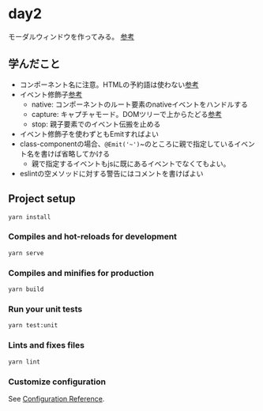 # day2
モーダルウィンドウを作ってみる。
[参考](https://reffect.co.jp/vue/understand-component-by-moda-window)

## 学んだこと
- コンポーネント名に注意。HTMLの予約語は使わない[参考](https://qiita.com/fruitriin/items/fe26e3ecb33000a6544e#main%E3%82%B3%E3%83%B3%E3%83%9D%E3%83%BC%E3%83%8D%E3%83%B3%E3%83%88%E3%81%8C%E3%82%A8%E3%83%A9%E3%83%BC%E3%81%AB%E3%81%AA%E3%82%8B)
- イベント修飾子[参考](https://qiita.com/Yorinton/items/f7eb54f05609750da7f5)
  - native: コンポーネントのルート要素のnativeイベントをハンドルする
  - capture: キャプチャモード。DOMツリーで上からたどる[参考](https://qiita.com/hosomichi/items/49500fea5fdf43f59c58)
  - stop: 親子要素でのイベント伝搬を止める
- イベント修飾子を使わずともEmitすればよい
- class-componentの場合、`@Emit('~')`~のところに親で指定しているイベント名を書けば省略してかける
  - 親で指定するイベントもjsに既にあるイベントでなくてもよい。
- eslintの空メソッドに対する警告にはコメントを書けばよい

## Project setup
```
yarn install
```

### Compiles and hot-reloads for development
```
yarn serve
```

### Compiles and minifies for production
```
yarn build
```

### Run your unit tests
```
yarn test:unit
```

### Lints and fixes files
```
yarn lint
```

### Customize configuration
See [Configuration Reference](https://cli.vuejs.org/config/).
